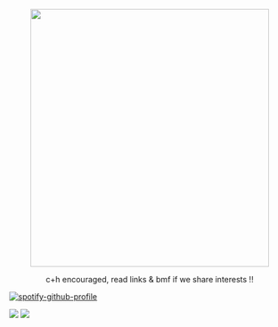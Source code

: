 <p align="center">
<img src="https://files.catbox.moe/9fro2o.png" width="428" height="463">
</p>

<p align="center">
c+h encouraged, read links & bmf if we share interests !!
</p>

[![spotify-github-profile](https://spotify-github-profile.kittinanx.com/api/view?uid=6ee6c3uiykzyf00n8qqgt3t8m&cover_image=true&theme=natemoo-re&show_offline=true&background_color=c3ab9e&interchange=true&bar_color=AAAAAA&bar_color_cover=false)](https://github.com/kittinan/spotify-github-profile)

![](https://komarev.com/ghpvc/?username=beaverhollow&label=survivors&style=flat-square&color=000000&base=23264)
![](https://files.catbox.moe/kekc6s.webp)
